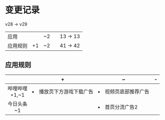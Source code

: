 # 变更记录

v28 -> v29

||||||
|-|:-:|:-:|:-:|:-:|
|应用||~2||13 -> 13|
|应用规则|+1|~2||41 -> 42|

## 应用规则

||+|~|-|
|:-:|-|-|-|
|哔哩哔哩<br>+1,~1|<li>播放页下方游戏下载广告|<li>视频页底部推荐广告||
|今日头条<br>~1||<li>首页分流广告2||
